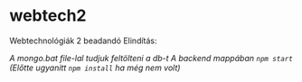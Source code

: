 # webtech2
Webtechnológiák 2 beadandó
Elindítás:

*A mongo.bat file-lal tudjuk feltölteni a db-t*
*A backend mappában `npm start` (Előtte ugyanitt `npm install` ha még nem volt)*
